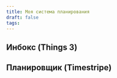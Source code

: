 ```yaml
---
title: Моя система планирования
draft: false
tags:
---
```

## Инбокс (Things 3)
## Планировщик (Timestripe)
